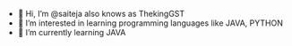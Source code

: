 - 👋 Hi, I’m @saiteja also knows as ThekingGST
- 👀 I’m interested in learning programming languages like JAVA, PYTHON
- 🌱 I’m currently learning JAVA
